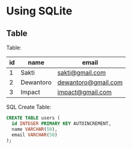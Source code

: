 # Using SQLite

## Table

Table:

| id  | name      | email               |
| --- | --------- | ------------------- |
| 1   | Sakti     | sakti@gmail.com     |
| 2   | Dewantoro | dewantoro@gmail.com |
| 3   | Impact    | impact@gmail.com    |

SQL Create Table:

```sql
CREATE TABLE users (
  id INTEGER PRIMARY KEY AUTOINCREMENT,
  name VARCHAR(50),
  email VARCHAR(50)
);
```
